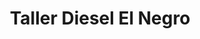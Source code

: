 ---
title: "Taller Diesel El Negro"
url: /velez/taller-diesel-el-negro/
shop: reparación de automóviles
---